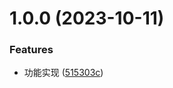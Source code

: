 # 1.0.0 (2023-10-11)


### Features

* 功能实现 ([515303c](https://github.com/pansyjs/scrollbar-width/commit/515303c53fc10e776a3bcfc50325b6636bf5be1a))
